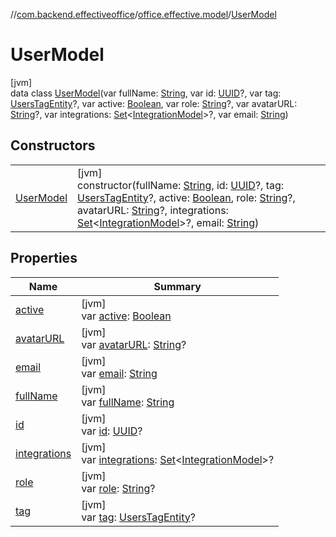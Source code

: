 //[com.backend.effectiveoffice](../../../index.md)/[office.effective.model](../index.md)/[UserModel](index.md)

# UserModel

[jvm]\
data class [UserModel](index.md)(var fullName: [String](https://kotlinlang.org/api/latest/jvm/stdlib/kotlin/-string/index.html), var id: [UUID](https://docs.oracle.com/javase/8/docs/api/java/util/UUID.html)?, var tag: [UsersTagEntity](../../office.effective.features.user.repository/-users-tag-entity/index.md)?, var active: [Boolean](https://kotlinlang.org/api/latest/jvm/stdlib/kotlin/-boolean/index.html), var role: [String](https://kotlinlang.org/api/latest/jvm/stdlib/kotlin/-string/index.html)?, var avatarURL: [String](https://kotlinlang.org/api/latest/jvm/stdlib/kotlin/-string/index.html)?, var integrations: [Set](https://kotlinlang.org/api/latest/jvm/stdlib/kotlin.collections/-set/index.html)&lt;[IntegrationModel](../-integration-model/index.md)&gt;?, var email: [String](https://kotlinlang.org/api/latest/jvm/stdlib/kotlin/-string/index.html))

## Constructors

| | |
|---|---|
| [UserModel](-user-model.md) | [jvm]<br>constructor(fullName: [String](https://kotlinlang.org/api/latest/jvm/stdlib/kotlin/-string/index.html), id: [UUID](https://docs.oracle.com/javase/8/docs/api/java/util/UUID.html)?, tag: [UsersTagEntity](../../office.effective.features.user.repository/-users-tag-entity/index.md)?, active: [Boolean](https://kotlinlang.org/api/latest/jvm/stdlib/kotlin/-boolean/index.html), role: [String](https://kotlinlang.org/api/latest/jvm/stdlib/kotlin/-string/index.html)?, avatarURL: [String](https://kotlinlang.org/api/latest/jvm/stdlib/kotlin/-string/index.html)?, integrations: [Set](https://kotlinlang.org/api/latest/jvm/stdlib/kotlin.collections/-set/index.html)&lt;[IntegrationModel](../-integration-model/index.md)&gt;?, email: [String](https://kotlinlang.org/api/latest/jvm/stdlib/kotlin/-string/index.html)) |

## Properties

| Name | Summary |
|---|---|
| [active](active.md) | [jvm]<br>var [active](active.md): [Boolean](https://kotlinlang.org/api/latest/jvm/stdlib/kotlin/-boolean/index.html) |
| [avatarURL](avatar-u-r-l.md) | [jvm]<br>var [avatarURL](avatar-u-r-l.md): [String](https://kotlinlang.org/api/latest/jvm/stdlib/kotlin/-string/index.html)? |
| [email](email.md) | [jvm]<br>var [email](email.md): [String](https://kotlinlang.org/api/latest/jvm/stdlib/kotlin/-string/index.html) |
| [fullName](full-name.md) | [jvm]<br>var [fullName](full-name.md): [String](https://kotlinlang.org/api/latest/jvm/stdlib/kotlin/-string/index.html) |
| [id](id.md) | [jvm]<br>var [id](id.md): [UUID](https://docs.oracle.com/javase/8/docs/api/java/util/UUID.html)? |
| [integrations](integrations.md) | [jvm]<br>var [integrations](integrations.md): [Set](https://kotlinlang.org/api/latest/jvm/stdlib/kotlin.collections/-set/index.html)&lt;[IntegrationModel](../-integration-model/index.md)&gt;? |
| [role](role.md) | [jvm]<br>var [role](role.md): [String](https://kotlinlang.org/api/latest/jvm/stdlib/kotlin/-string/index.html)? |
| [tag](tag.md) | [jvm]<br>var [tag](tag.md): [UsersTagEntity](../../office.effective.features.user.repository/-users-tag-entity/index.md)? |
